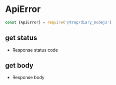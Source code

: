 # ApiError

```js
const {ApiError} = require('@trop/diary_nodejs')
```

## get status

* Response status code

## get body

* Response body
